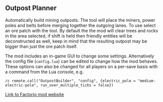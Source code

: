 Outpost Planner
---------------

Automatically build mining outposts. The tool will place the miners, power poles and belts before merging together the outgoing lanes.
To use select an ore patch with the tool.
By default the the mod will clear trees and rocks in the area selected, if shift is held then friendly entities will be deconstructed as well, keep in mind that the resulting outpost may be bigger than just the ore patch itself.

The mod includes an in-game GUI to change some settings. Alternatively the config file (`config.lua`) can be edited to change how the mod behaves. These options can also be changed for all players on a per-save basis with a command from the Lua console, e.g.

    /c remote.call("OutpostBuilder", "config", {electric_pole = "medium-electric-pole", run_over_multiple_ticks = false})

[Link to Factorio mod website](https://mods.factorio.com/mods/bob809/OutpostPlanner)
